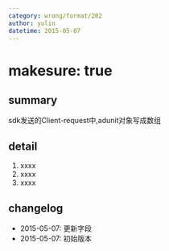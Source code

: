 ```yaml
---
category: wrong/format/202
author: yulin
datetime: 2015-05-07
---
```


# makesure: true

## summary

sdk发送的Client-request中,adunit对象写成数组

## detail

1. xxxx
1. xxxx
1. xxxx

## changelog

- 2015-05-07: 更新字段
- 2015-05-07: 初始版本

